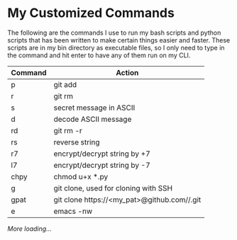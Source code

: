 # My Customized Commands
The following are the commands I use to run my bash scripts and python scripts that has been written to make certain things easier and faster.
These scripts are in my bin directory as executable files, so I only need to type in the command and hit enter to have any of them run on my CLI.

Command | Action
--- | ----
p | git add
r | git rm
s | secret message in ASCII
d | decode ASCII message
rd | git rm -r
rs | reverse string
r7 | encrypt/decrypt string by +7
l7 | encrypt/decrypt string by -7
chpy | chmod u+x *.py
g | git clone, used for cloning with SSH
gpat <username> <repo> | git clone https://<my_pat>@github.com/<username>/<repo>.git
e | emacs -nw

*More loading...*
